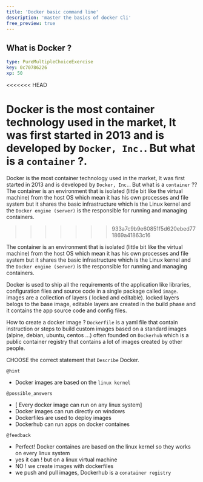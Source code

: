 ```yaml
---
title: 'Docker basic command line'
description: 'master the basics of docker Cli'
free_preview: true
---
```


## What is Docker ?

```yaml
type: PureMultipleChoiceExercise
key: 0c70786226
xp: 50
```

<<<<<<< HEAD

Docker is the most container technology used in the market, It was first started in 2013 and is developed by `Docker, Inc.`. But what is a `container` ?.
=======
Docker is the most container technology used in the market, It was first started in 2013 and is developed by `Docker, Inc.`. But what is a `container` ??The container is an environment that is isolated (little bit like the virtual machine) from the host OS which mean it has his own processes and file system  but it shares the basic infrastructure which is the Linux kernel and the `Docker engine (server)` is the responsible for running and managing containers.
>>>>>>> 933a7c9b9e60851f5d620ebed771869a41863c16

The container is an environment that is isolated (little bit like the virtual machine) from the host OS which mean it has his own processes and file system  but it shares the basic infrastructure which is the Linux kernel and the `Docker engine (server)` is the responsible for running and managing containers.


Docker is used to ship all the requirements of the application like libraries, configuration files  and source code in a single package called `image`. images are a collection of layers ( locked and editable). locked layers belogs to the base image, editable layers are created in the build 
phase and it contains the app source code and config files.  


How to create a docker image ? `Dockerfile` is a yaml file that contain instruction or steps to build custom images based on a standard images (alpine, debian, ubuntu, centos ...) often founded on `Dockerhub` which is a public container registry that contains a lot of images created by other people. 


CHOOSE  the correct statement that `Describe` Docker. 




<!-- Guidelines for the question: https://instructor-support.datacamp.com/en/articles/2375516-course-multiple-choice-exercises. -->

`@hint`
<!-- Examples of good hints: https://instructor-support.datacamp.com/en/articles/2379164-hints-best-practices. -->
- Docker images are based on the `linux kernel` 

`@possible_answers`
- [ Every docker image can run on any linux system]
- Docker images can run directly on windows
- Dockerfiles are used to deploy images 
- Dockerhub can run apps on docker containes 

`@feedback`
<!-- Examples of good feedback messages: https://instructor-support.datacamp.com/en/articles/2299773-exercise-success-messages.  -->
- Perfect! Docker containes are based on the linux kernel so they works on every linux system
- yes it can ! but on a linux virtual machine
- NO ! we create images with dockerfiles
- we push and pull images, Dockerhub is a `conatainer registry`
